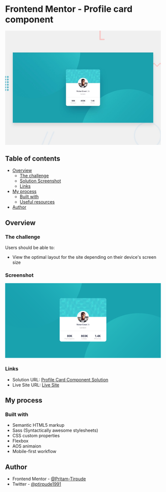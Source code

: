 # Frontend Mentor - Profile card component

![Design preview for the Profile card component coding challenge](./design/desktop-preview.jpg)

## Table of contents

- [Overview](#overview)
  - [The challenge](#the-challenge)
  - [ Solution Screenshot](#screenshot)
  - [Links](#links)
- [My process](#my-process)
  - [Built with](#built-with)
  - [Useful resources](#useful-resources)
- [Author](#author)

## Overview

### The challenge

Users should be able to:

- View the optimal layout for the site depending on their device's screen size

### Screenshot

![](./screenshot_card.png)

### Links

- Solution URL: [Profile Card Component Solution](https://www.frontendmentor.io/challenges/profile-card-component-cfArpWshJ/hub/html5css3flexboxsass-xiJDFSUtt)
- Live Site URL: [Live Site](https://profile-card-ux.netlify.app/)

## My process

### Built with

- Semantic HTML5 markup
- Sass (Syntactically awesome stylesheets)
- CSS custom properties
- Flexbox
- AOS animaion
- Mobile-first workflow

## Author

- Frontend Mentor - [@Pritam-Tirpude](https://www.frontendmentor.io/profile/Pritam-Tirpude)
- Twitter - [@ptirpude1991](https://twitter.com/ptirpude1991)
